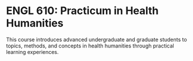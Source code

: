 # ENGL 610: Practicum in Health Humanities

This course introduces advanced undergraduate and graduate students to topics, methods, and concepts in health humanities through practical learning experiences.